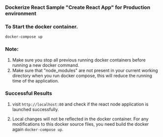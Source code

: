 ### Dockerize React Sample "Create React App" for Production environment

### To Start the docker container.

`docker-compose up`

### Note:

1. Make sure you stop all previous running docker containers before running a new docker command.
2. Make sure that "node_modules" are not present in your current working directory when you run docker compose, this will reduce the running time of the application.

### Successful Results

1. visit `http://localhost:80` and check if the react node application is launched successfully.

2. Local changes will not be reflected in the docker container. For any modifications to this docker source files, you need build the docker again `docker-compose up`.
